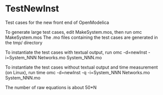 # TestNewInst
Test cases for the new front end of OpenModelica

To generate large test cases, edit MakeSystem.mos, then run
  omc MakeSystem.mos
The .mo files containing the test cases are generated in the tmp/ directory

To instantiate the test cases with textual output, run
  omc -d=newInst -i=System_NNN Networks.mo System_NNN.mo

To instantiate the test cases without textual output and time measurement (on Linux), run
  time omc -d=newInst -q -i=System_NNN Networks.mo System_NNN.mo
  
The number of raw equations is about 50*N

  